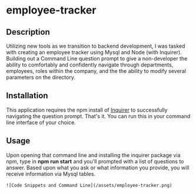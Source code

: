 # employee-tracker

## Description

Utilizing new tools as we transition to backend development, I was tasked with creating an employee tracker using Mysql and Node (with Inquirer). Building out a Command Line question prompt to give a non-developer the ability to comfortably and confidently navigate through departments, employees, roles within the company, and the the ability to modify several parameters on the directory. 

## Installation

This application requires the npm install of [Inquirer](https://www.npmjs.com/package/inquirer) to successfully navigating the question prompt. That's it. You can run this in your command line interface of your choice.

## Usage

Upon opening that command line and installing the inquirer package via npm, type in **npm run start** and you'll prompted with a list of questions to answer. Based upon what you ask or what information you provide, you will receive information via Mysql tables.

    ![Code Snippets and Command Line](/assets/employee-tracker.png)
    
